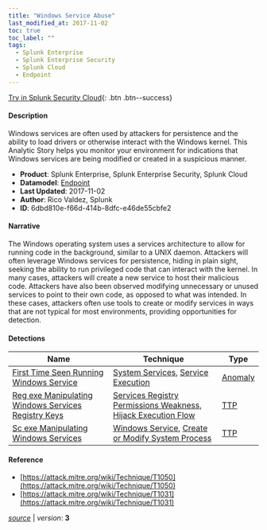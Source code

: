```yaml
---
title: "Windows Service Abuse"
last_modified_at: 2017-11-02
toc: true
toc_label: ""
tags:
  - Splunk Enterprise
  - Splunk Enterprise Security
  - Splunk Cloud
  - Endpoint
---
```


[Try in Splunk Security Cloud](https://www.splunk.com/en_us/cyber-security.html){: .btn .btn--success}

#### Description

Windows services are often used by attackers for persistence and the ability to load drivers or otherwise interact with the Windows kernel. This Analytic Story helps you monitor your environment for indications that Windows services are being modified or created in a suspicious manner.

- **Product**: Splunk Enterprise, Splunk Enterprise Security, Splunk Cloud
- **Datamodel**: [Endpoint](https://docs.splunk.com/Documentation/CIM/latest/User/Endpoint)
- **Last Updated**: 2017-11-02
- **Author**: Rico Valdez, Splunk
- **ID**: 6dbd810e-f66d-414b-8dfc-e46de55cbfe2

#### Narrative

The Windows operating system uses a services architecture to allow for running code in the background, similar to a UNIX daemon. Attackers will often leverage Windows services for persistence, hiding in plain sight, seeking the ability to run privileged code that can interact with the kernel. In many cases, attackers will create a new service to host their malicious code. Attackers have also been observed modifying unnecessary or unused services to point to their own code, as opposed to what was intended. In these cases, attackers often use tools to create or modify services in ways that are not typical for most environments, providing opportunities for detection.

#### Detections

| Name        | Technique   | Type         |
| ----------- | ----------- |--------------|
| [First Time Seen Running Windows Service](/endpoint/first_time_seen_running_windows_service/) | [System Services](/tags/#system-services), [Service Execution](/tags/#service-execution) | [Anomaly](https://github.com/splunk/security_content/wiki/Detection-Analytic-Types) |
| [Reg exe Manipulating Windows Services Registry Keys](/endpoint/reg_exe_manipulating_windows_services_registry_keys/) | [Services Registry Permissions Weakness](/tags/#services-registry-permissions-weakness), [Hijack Execution Flow](/tags/#hijack-execution-flow) | [TTP](https://github.com/splunk/security_content/wiki/Detection-Analytic-Types) |
| [Sc exe Manipulating Windows Services](/endpoint/sc_exe_manipulating_windows_services/) | [Windows Service](/tags/#windows-service), [Create or Modify System Process](/tags/#create-or-modify-system-process) | [TTP](https://github.com/splunk/security_content/wiki/Detection-Analytic-Types) |

#### Reference

* [https://attack.mitre.org/wiki/Technique/T1050](https://attack.mitre.org/wiki/Technique/T1050)
* [https://attack.mitre.org/wiki/Technique/T1031](https://attack.mitre.org/wiki/Technique/T1031)



[*source*](https://github.com/splunk/security_content/tree/develop/stories/windows_service_abuse.yml) \| *version*: **3**